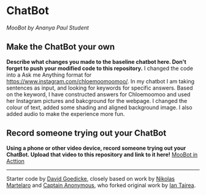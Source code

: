 # ChatBot

*MooBot by Ananya Paul Student*


## Make the ChatBot your own

**Describe what changes you made to the baseline chatbot here. Don't forget to push your modified code to this repository.**
I changed the code into a Ask me Anything format for https://www.instagram.com/chloemoomoomoo/. 
In my chatbot I am taking sentences as input, and looking for keywords for specific answers. Based on the keyword, I have constructed answers for Chloemoomoo and used her Instagram pictures and bakcground for the webpage. 
I changed the colour of text, added some shading and aligned background image. 
I also added audio to make the experience more fun. 


## Record someone trying out your ChatBot

**Using a phone or other video device, record someone trying out your ChatBot. Upload that video to this repository and link to it here!**
[MooBot in Acttion](https://youtu.be/P7QcNx9g67c)


---
Starter code by [David Goedicke](mailto:da.goedicke@gmail.com), closely based on work by [Nikolas Martelaro](mailto:nmartelaro@gmail.com) and [Captain Anonymous](https://codepen.io/anon/pen/PEVYXz), who forked original work by [Ian Tairea](https://codepen.io/mrtairea/pen/yJapwv).
